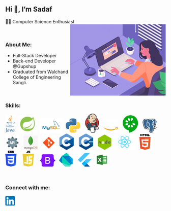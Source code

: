 ## Hi 👋, I’m Sadaf
👩‍💻 Computer Science Enthusiast
<img align="right" src="./images/profile_image.gif" width="300">

<br/>

### About Me:
+ Full-Stack Developer
+ Back-end Developer @Gupshup
+ Graduated from Walchand College of Engineering Sangli.
  
<br/> 

### Skills:  
<img src="./images/java.png" height="55"> &nbsp;&nbsp;<img src="./images/springboot.png" height="55" > &nbsp;&nbsp;<img src="./images/mysql.png" width="70"> &nbsp;&nbsp;<img src="./images/python.png" width="45"> &nbsp;&nbsp;&nbsp;<img src="./images/jenkins.png" width="43"> &nbsp;&nbsp;&nbsp;<img src="./images/aws.png" width="43"> &nbsp;&nbsp;&nbsp;<img src="./images/cucumber.png" height="55"> &nbsp;&nbsp;&nbsp;<img src="./images/postgres.svg" width="43"> &nbsp;&nbsp;&nbsp;<img src="./images/rest_api.png" width="45"> &nbsp;&nbsp;<img src="./images/mongo.png" width="45"> &nbsp;&nbsp;<img src="./images/git.png" width="45"> &nbsp;&nbsp;<img src="./images/c.png" width="45"> &nbsp;&nbsp;&nbsp;<img src="./images/c++.png" width="45"> &nbsp;&nbsp;<img src="./images/node.png" width="48"> <img src="./images/react.png" width="70"> <img src="./images/html.png" height="50"> &nbsp;&nbsp;<img src="./images/css.png" height="50"> &nbsp;&nbsp;<img src="./images/js.png" height="50"> &nbsp;&nbsp;<img src="./images/bootstrap.png" width="48"> &nbsp;&nbsp;<img src="./images/dart.png" width="43"> &nbsp;&nbsp;&nbsp;<img src="./images/flutter.png" width="43"> &nbsp;&nbsp;<img src="./images/excel.png" width="43"> &nbsp;&nbsp;

<br/> 

### Connect with me:
<a href="https://www.linkedin.com/in/sadaf-mulla-9264721b2/"><img src="./images/linkedin.png" width="30"></a>
<!---
sadafmulla/sadafmulla is a ✨ special ✨ repository because its `README.md` (this file) appears on your GitHub profile.
You can click the Preview link to take a look at your changes.
--->
